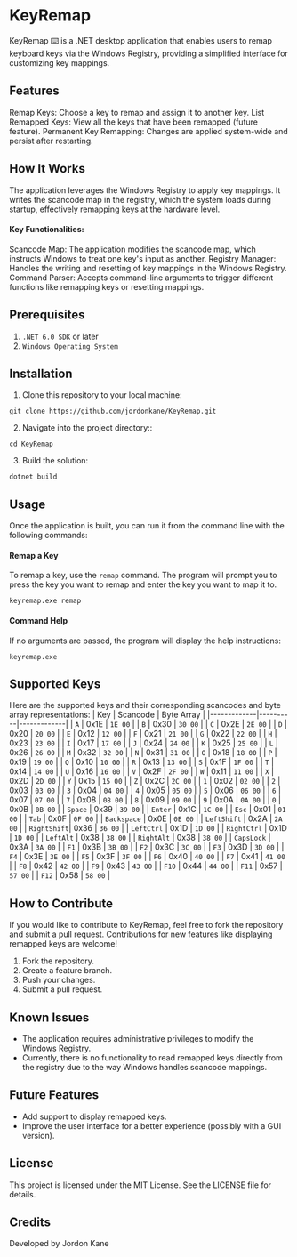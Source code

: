 # KeyRemap
KeyRemap ⌨️ is a .NET desktop application that enables users to remap keyboard keys via the Windows Registry, providing a simplified interface for customizing key mappings.

## Features
Remap Keys: Choose a key to remap and assign it to another key.
List Remapped Keys: View all the keys that have been remapped (future feature).
Permanent Key Remapping: Changes are applied system-wide and persist after restarting.

## How It Works
The application leverages the Windows Registry to apply key mappings. It writes the scancode map in the registry, which the system loads during startup, effectively remapping keys at the hardware level.

#### Key Functionalities:
Scancode Map: The application modifies the scancode map, which instructs Windows to treat one key's input as another.
Registry Manager: Handles the writing and resetting of key mappings in the Windows Registry.
Command Parser: Accepts command-line arguments to trigger different functions like remapping keys or resetting mappings.

## Prerequisites
1. `.NET 6.0 SDK` or later
2. `Windows Operating System`

## Installation
1. Clone this repository to your local machine:
```
git clone https://github.com/jordonkane/KeyRemap.git
```
2. Navigate into the project directory::
```
cd KeyRemap
```
3. Build the solution:
```
dotnet build
```

## Usage
Once the application is built, you can run it from the command line with the following commands:

#### Remap a Key
To remap a key, use the `remap` command. The program will prompt you to press the key you want to remap and enter the key you want to map it to.
```
keyremap.exe remap
```
#### Command Help
If no arguments are passed, the program will display the help instructions:
```
keyremap.exe
```

## Supported Keys
Here are the supported keys and their corresponding scancodes and byte array representations:
| Key         | Scancode | Byte Array  |
|-------------|----------|-------------|
| `A`         | 0x1E     | `1E 00`     |
| `B`         | 0x30     | `30 00`     |
| `C`         | 0x2E     | `2E 00`     |
| `D`         | 0x20     | `20 00`     |
| `E`         | 0x12     | `12 00`     |
| `F`         | 0x21     | `21 00`     |
| `G`         | 0x22     | `22 00`     |
| `H`         | 0x23     | `23 00`     |
| `I`         | 0x17     | `17 00`     |
| `J`         | 0x24     | `24 00`     |
| `K`         | 0x25     | `25 00`     |
| `L`         | 0x26     | `26 00`     |
| `M`         | 0x32     | `32 00`     |
| `N`         | 0x31     | `31 00`     |
| `O`         | 0x18     | `18 00`     |
| `P`         | 0x19     | `19 00`     |
| `Q`         | 0x10     | `10 00`     |
| `R`         | 0x13     | `13 00`     |
| `S`         | 0x1F     | `1F 00`     |
| `T`         | 0x14     | `14 00`     |
| `U`         | 0x16     | `16 00`     |
| `V`         | 0x2F     | `2F 00`     |
| `W`         | 0x11     | `11 00`     |
| `X`         | 0x2D     | `2D 00`     |
| `Y`         | 0x15     | `15 00`     |
| `Z`         | 0x2C     | `2C 00`     |
| `1`         | 0x02     | `02 00`     |
| `2`         | 0x03     | `03 00`     |
| `3`         | 0x04     | `04 00`     |
| `4`         | 0x05     | `05 00`     |
| `5`         | 0x06     | `06 00`     |
| `6`         | 0x07     | `07 00`     |
| `7`         | 0x08     | `08 00`     |
| `8`         | 0x09     | `09 00`     |
| `9`         | 0x0A     | `0A 00`     |
| `0`         | 0x0B     | `0B 00`     |
| `Space`     | 0x39     | `39 00`     |
| `Enter`     | 0x1C     | `1C 00`     |
| `Esc`       | 0x01     | `01 00`     |
| `Tab`       | 0x0F     | `0F 00`     |
| `Backspace` | 0x0E     | `0E 00`     |
| `LeftShift` | 0x2A     | `2A 00`     |
| `RightShift`| 0x36     | `36 00`     |
| `LeftCtrl`  | 0x1D     | `1D 00`     |
| `RightCtrl` | 0x1D     | `1D 00`     |
| `LeftAlt`   | 0x38     | `38 00`     |
| `RightAlt`  | 0x38     | `38 00`     |
| `CapsLock`  | 0x3A     | `3A 00`     |
| `F1`        | 0x3B     | `3B 00`     |
| `F2`        | 0x3C     | `3C 00`     |
| `F3`        | 0x3D     | `3D 00`     |
| `F4`        | 0x3E     | `3E 00`     |
| `F5`        | 0x3F     | `3F 00`     |
| `F6`        | 0x40     | `40 00`     |
| `F7`        | 0x41     | `41 00`     |
| `F8`        | 0x42     | `42 00`     |
| `F9`        | 0x43     | `43 00`     |
| `F10`       | 0x44     | `44 00`     |
| `F11`       | 0x57     | `57 00`     |
| `F12`       | 0x58     | `58 00`     |


## How to Contribute
If you would like to contribute to KeyRemap, feel free to fork the repository and submit a pull request. Contributions for new features like displaying remapped keys are welcome!
1. Fork the repository.
2. Create a feature branch.
3. Push your changes.
4. Submit a pull request.

## Known Issues
- The application requires administrative privileges to modify the Windows Registry.
- Currently, there is no functionality to read remapped keys directly from the registry due to the way Windows handles scancode mappings.

## Future Features
- Add support to display remapped keys.
- Improve the user interface for a better experience (possibly with a GUI version).

## License
This project is licensed under the MIT License. See the LICENSE file for details.

## Credits
Developed by Jordon Kane

